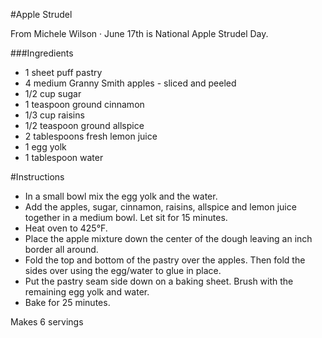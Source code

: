 #Apple Strudel

From Michele Wilson
  ·
June 17th is National Apple Strudel Day. 

###Ingredients

* 1 sheet puff pastry
* 4 medium Granny Smith apples - sliced and peeled 
* 1/2 cup sugar 
* 1 teaspoon ground cinnamon 
* 1/3 cup raisins 
* 1/2 teaspoon ground allspice 
* 2 tablespoons fresh lemon juice 
* 1 egg yolk
* 1 tablespoon water 

#Instructions
* In a small bowl mix the egg yolk and the water. 
* Add the apples, sugar, cinnamon, raisins, allspice and lemon juice together in a medium bowl. Let sit for 15 minutes. 
* Heat oven to 425°F.
* Place the apple mixture down the center of the dough leaving an inch border all around. 
* Fold the top and bottom of the pastry over the apples. Then fold the sides over using the egg/water to glue in place. 
* Put the pastry seam side down on a baking sheet. Brush with the remaining egg yolk and water.
* Bake for 25 minutes.

Makes 6 servings
